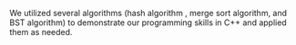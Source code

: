 We utilized several algorithms (hash algorithm , merge sort algorithm, and BST algorithm) to demonstrate our programming skills in C++ and applied them as needed.
